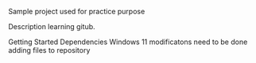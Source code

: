 Sample project
used for practice purpose

Description
learning gitub.

Getting Started
Dependencies
Windows 11
modificatons need to be done
adding files to repository
